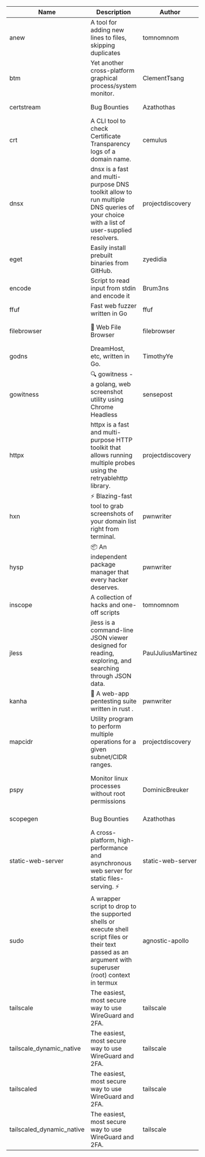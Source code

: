| Name | Description | Author | Repository | Stars | Version | Updated | Size | SHA256SUM | B3SUM | Source | Language | License |
| ---- | ----------- | ------ | ---------- | ----- | ------- | ------- | ---- | --- | ------ | --------|-------- | ------- |
| anew | A tool for adding new lines to files, skipping duplicates | tomnomnom | [https://github.com/tomnomnom/anew](https://github.com/tomnomnom/anew) | 1109 | v0.1.1 | 2022-03-15T22:35:31Z | 1.41 MB | 6191f25f2e7d8948e903d639b85b20f60bfeb9d966bcc46069062f98eab0456a | 5f3a9a9b76d1b92ebe454167b21149d163a9aff2aa4ce3c67d8af3329a8aa74c | https://raw.githubusercontent.com/Azathothas/Toolpacks/main/aarch64_arm64_v8a_Android/anew | Go | MIT License |
| btm | Yet another cross-platform graphical process/system monitor. | ClementTsang | [https://github.com/ClementTsang/bottom](https://github.com/ClementTsang/bottom) | 8228 | 0.9.6 | 2023-08-27T01:43:44Z | 3.10 MB | 732bd358e65a8a5169818acf3da9174046a1bb169eb6769416b15a63e7cccb60 | 7471e5cfce99bdf5587bb45c483e3403f359782bf7028ece72ec496178098846 | https://raw.githubusercontent.com/Azathothas/Toolpacks/main/aarch64_arm64_v8a_Android/btm | Rust | MIT License |
| certstream |  Bug Bounties | Azathothas | [https://github.com/Azathothas/Arsenal](https://github.com/Azathothas/Arsenal) | 13 | null |  | 4.54 MB | 1027ba8f4f471e5746e5774c2107e964b5de2eeb7325fa82ee2b930bcee08064 | 8d978e8273e65d5862b59b5003b0eb93cca6446b16be76744a931bc90092a3df | https://raw.githubusercontent.com/Azathothas/Toolpacks/main/aarch64_arm64_v8a_Android/certstream | Shell | null |
| crt | A CLI tool to check Certificate Transparency logs of a domain name. | cemulus | [https://github.com/cemulus/crt](https://github.com/cemulus/crt) | 64 | v0.1.0 | 2022-03-08T21:41:54Z | 4.63 MB | f624a6fac2b800689758ab4d63cd0c412aa8c55d769d25ada3aad330585ae6f1 | e88660448ab5d18b9fb550694e8b59d572c320897b4a6154772e1d4f9062bc73 | https://raw.githubusercontent.com/Azathothas/Toolpacks/main/aarch64_arm64_v8a_Android/crt | Go | Apache License 2.0 |
| dnsx | dnsx is a fast and multi-purpose DNS toolkit allow to run multiple DNS queries of your choice with a list of user-supplied resolvers. | projectdiscovery | [https://github.com/projectdiscovery/dnsx](https://github.com/projectdiscovery/dnsx) | 1826 | v1.1.6 | 2023-11-11T19:20:44Z | 25.01 MB | 7ecb9913c8dee3af5ba6a7dc1d7124d19973c50b3016b3aca2a5ccdf6b460798 | be768ff42f2c9cae853021fae8058f1efbfafea34f5ac40049ae819e22a552e6 | https://raw.githubusercontent.com/Azathothas/Toolpacks/main/aarch64_arm64_v8a_Android/dnsx | Go | MIT License |
| eget | Easily install prebuilt binaries from GitHub. | zyedidia | [https://github.com/zyedidia/eget](https://github.com/zyedidia/eget) | 659 | v1.3.3 | 2023-02-22T05:15:46Z | 6.49 MB | ba98a2412085c371acf354befbe4ed62828a29cff12e1a079a593bf5f2af5f55 | b22a9b4da831b4503a01faf47b1b9a70539f387ca03c4997838c083f94eb5d59 | https://raw.githubusercontent.com/Azathothas/Toolpacks/main/aarch64_arm64_v8a_Android/eget | Go | MIT License |
| encode | Script to read input from stdin and encode it | Brum3ns | [https://github.com/Brum3ns/encode](https://github.com/Brum3ns/encode) | 18 | null |  | 2.49 MB | e9fafe30c731b031104a8ad28fec06cbc5c4832fd194e69d4af385fdbb05ddf7 | 80ec9ce20bb4962c50d928b729159755300d82ecdf067176913c40f5553eec13 | https://raw.githubusercontent.com/Azathothas/Toolpacks/main/aarch64_arm64_v8a_Android/encode | Go | MIT License |
| ffuf | Fast web fuzzer written in Go | ffuf | [https://github.com/ffuf/ffuf](https://github.com/ffuf/ffuf) | 10747 | v2.1.0 | 2023-09-16T12:23:19Z | 8.18 MB | 5c4692fec2e3773622cf7e62ef906c23aa2bc625bcd5dc10b5b2b594913dcd2f | 76e45a5ccfa34005bf8ac217a8d4a2461d9654139524abb883b4e079a452b19d | https://raw.githubusercontent.com/Azathothas/Toolpacks/main/aarch64_arm64_v8a_Android/ffuf | Go | MIT License |
| filebrowser | 📂 Web File Browser | filebrowser | [https://github.com/filebrowser/filebrowser](https://github.com/filebrowser/filebrowser) | 22146 | v2.27.0 | 2024-01-02T14:38:37Z | 13.29 MB | 899cbdf1bef0a5b6bef35514f5c674b77b56afc7364b4ace8f05f8096422807e | bf059380b498cf9e45660edf189c8bfbb93bbe514ed7cab22ebe8cf755708279 | https://raw.githubusercontent.com/Azathothas/Toolpacks/main/aarch64_arm64_v8a_Android/filebrowser | Go | Apache License 2.0 |
| godns |  DreamHost, etc, written in Go. | TimothyYe | [https://github.com/TimothyYe/godns](https://github.com/TimothyYe/godns) | 1385 | v3.0.5 | 2024-01-05T15:35:43Z | 11.81 MB | 78b817dddfdfc79776752be2d1f1dddb8c734ddb054759179cd2d304d30f09a6 | 37e55abe5cbefb4fdec1e69cfa2c7ed732481d2292b4d1da88e1180727f0a4dd | https://raw.githubusercontent.com/Azathothas/Toolpacks/main/aarch64_arm64_v8a_Android/godns | Go | Apache License 2.0 |
| gowitness | 🔍 gowitness - a golang, web screenshot utility using Chrome Headless | sensepost | [https://github.com/sensepost/gowitness](https://github.com/sensepost/gowitness) | 2528 | 2.5.1 | 2023-10-29T11:11:30Z | 25.96 MB | 653952d6f66b49b395d6ef6d933d97172be8d99e8a55caeca3e50b714daad823 | 811717cf5ec5e088f8472f5e2693167aa840135efe92c9109bf568de7abfa59b | https://raw.githubusercontent.com/Azathothas/Toolpacks/main/aarch64_arm64_v8a_Android/gowitness | Go | GNU General Public License v3.0 |
| httpx | httpx is a fast and multi-purpose HTTP toolkit that allows running multiple probes using the retryablehttp library. | projectdiscovery | [https://github.com/projectdiscovery/httpx](https://github.com/projectdiscovery/httpx) | 6328 | v1.3.7 | 2023-11-13T07:26:10Z | 39.73 MB | e3e0f9214be36031443ce5e98a4cda73da0625c2f0b963863ecf2ccadf685f4e | fe47c8ca3fff2c89a31d68f481008ecac542d8565d889ab0d773a2591401f20a | https://raw.githubusercontent.com/Azathothas/Toolpacks/main/aarch64_arm64_v8a_Android/httpx | Go | MIT License |
| hxn | ⚡ Blazing-fast tool to grab screenshots of your domain list right from terminal. | pwnwriter | [https://github.com/pwnwriter/haylxon](https://github.com/pwnwriter/haylxon) | 350 | v0.1.9 | 2023-11-03T07:24:19Z | 6.03 MB | 999efb0e47ed88ceb8a8851189a234cc17e347a3b0ede797ab1129ffc854f192 | cedf7c1a753326bcd4629fd44036d2173215b9238ccb570a9e0a5bf82800dc70 | https://raw.githubusercontent.com/Azathothas/Toolpacks/main/aarch64_arm64_v8a_Android/hxn | Rust | MIT License |
| hysp | 📦 An independent package manager that every hacker deserves. | pwnwriter | [https://github.com/pwnwriter/hysp](https://github.com/pwnwriter/hysp) | 388 | v0.1.2 | 2023-12-13T15:03:18Z | 3.26 MB | efb9953626de5d3f4eb11c662c3e90bb0e197ab591de0c24f1dcbb8b3d399932 | 864c7b6e9c2116b3e5058607b2d49fa4649746bd9ca6afb0091ed3076391587a | https://raw.githubusercontent.com/Azathothas/Toolpacks/main/aarch64_arm64_v8a_Android/hysp | Rust | MIT License |
| inscope | A collection of hacks and one-off scripts | tomnomnom | [https://github.com/tomnomnom/hacks](https://github.com/tomnomnom/hacks) | 1977 | null |  | 1.79 MB | 8c9afa63f31080fbb8712f47d7871c24596d99ea481747a2fd6069c3cddca507 | dd5f01125240bb50cebe980b291b91dbb6ebd9fb4b1fa3d751d240197cd2f4c8 | https://raw.githubusercontent.com/Azathothas/Toolpacks/main/aarch64_arm64_v8a_Android/inscope | Go | null |
| jless | jless is a command-line JSON viewer designed for reading, exploring, and searching through JSON data. | PaulJuliusMartinez | [https://github.com/PaulJuliusMartinez/jless](https://github.com/PaulJuliusMartinez/jless) | 4302 | v0.9.0 | 2023-07-17T02:51:34Z | 1.74 MB | 7833474dcc6a493542580897949bb4b842e0f9e2e71834ee6072c469573120f5 | 56e6f82dd4b81ec33cf1d76090f6522514c0f96bb2843c12688e1979015ee859 | https://raw.githubusercontent.com/Azathothas/Toolpacks/main/aarch64_arm64_v8a_Android/jless | Rust | MIT License |
| kanha | 🦚 A web-app pentesting suite written in rust . | pwnwriter | [https://github.com/pwnwriter/kanha](https://github.com/pwnwriter/kanha) | 219 | v-v0.1.2 | 2023-10-17T16:42:52Z | 2.78 MB | d92ce5d7f396d0cd46c7766bca3aaa0351abb4cfec0279b94783eb06dfd0d303 | 6b2ed3125975891cddc8001b3ae8b6ce658ff5828a4f36e2fba36118a4d3dd34 | https://raw.githubusercontent.com/Azathothas/Toolpacks/main/aarch64_arm64_v8a_Android/kanha | Rust | MIT License |
| mapcidr | Utility program to perform multiple operations for a given subnet/CIDR ranges. | projectdiscovery | [https://github.com/projectdiscovery/mapcidr](https://github.com/projectdiscovery/mapcidr) | 874 | v1.1.16 | 2023-11-23T07:59:56Z | 22.31 MB | c37809b7990f797ccf4af4a89fb45876574d11a1a96c9d8297c3037d33ea5c56 | 4eaa6fe51d1d5765bbe2460e07ad9da8e1a0d621874d1545c039f34b700c3363 | https://raw.githubusercontent.com/Azathothas/Toolpacks/main/aarch64_arm64_v8a_Android/mapcidr | Go | MIT License |
| pspy | Monitor linux processes without root permissions | DominicBreuker | [https://github.com/DominicBreuker/pspy](https://github.com/DominicBreuker/pspy) | 4316 | v1.2.1 | 2023-01-17T21:10:08Z | 3.48 MB | 76605322d7163bd76ff7b98cfec6a220a4c2573cbda86922cc4704ade4e1c372 | 76f8aa4383de344b0fe2b924fc8fb482bb8cea98e0a46edbcb86df699e486225 | https://raw.githubusercontent.com/Azathothas/Toolpacks/main/aarch64_arm64_v8a_Android/pspy | Go | GNU General Public License v3.0 |
| scopegen |  Bug Bounties | Azathothas | [https://github.com/Azathothas/Arsenal](https://github.com/Azathothas/Arsenal) | 13 | null |  | 1.54 MB | 62791c374295000c61f29c6f7e6ca13873e344fa6faf7a9c03d22dc901dd49b0 | 3ae9e1ad1a660cc535820cb6e9e39697ef0bfae0b2a2c980ac58e9c9ff7b0b3b | https://raw.githubusercontent.com/Azathothas/Toolpacks/main/aarch64_arm64_v8a_Android/scopegen | Shell | null |
| static-web-server | A cross-platform, high-performance and asynchronous web server for static files-serving. ⚡ | static-web-server | [https://github.com/static-web-server/static-web-server](https://github.com/static-web-server/static-web-server) | 966 | v2.24.2 | 2023-12-28T17:38:30Z | 6.44 MB | b91c0be5c541d063ef553aeac152f2c553a22bfd26e1d9da736e4bcd6c3299d5 | b81d7d2f8f24eccd2eb58d3ed59d3fdae47075101c03e692c53ac2b4eb5023f5 | https://raw.githubusercontent.com/Azathothas/Toolpacks/main/aarch64_arm64_v8a_Android/static-web-server | Rust | Apache License 2.0 |
| sudo | A wrapper script to drop to the supported shells or execute shell script files or their text passed as an argument with superuser (root) context in termux | agnostic-apollo | [https://github.com/agnostic-apollo/sudo](https://github.com/agnostic-apollo/sudo) | 63 | v0.2.0 | 2021-04-10T21:03:11Z | 0.24 MB | 9e56787b3ca489a9eb9e3a64f54944aa92c728d18576972ef7ef6bb10ca6462c | 261a7ec6cf5ed2fbc82f8128f2583eda7faeb8939b9e08143046f0b046e504ae | https://raw.githubusercontent.com/Azathothas/Toolpacks/main/aarch64_arm64_v8a_Android/sudo | Shell | MIT License |
| tailscale | The easiest, most secure way to use WireGuard and 2FA. | tailscale | [https://github.com/tailscale/tailscale](https://github.com/tailscale/tailscale) | 14883 | v1.56.1 | 2023-12-15T19:44:23Z | 10.42 MB | a114fc9064192e1eddbf0cec8ca95ff342df0b2ae717a6f9c628387ed6451c98 | 0887795552cff90cfd0844694b6c3a87024d97fae58c9a5ce8f7d806eaf923ce | https://raw.githubusercontent.com/Azathothas/Toolpacks/main/aarch64_arm64_v8a_Android/tailscale | Go | BSD 3-Clause New or Revised License |
| tailscale_dynamic_native | The easiest, most secure way to use WireGuard and 2FA. | tailscale | [https://github.com/tailscale/tailscale](https://github.com/tailscale/tailscale) | 14883 | v1.56.1 | 2023-12-15T19:44:23Z | 10.69 MB | 18b0363374f0698392be01e897971dd56bdc09a4fc846149b55ccad0b3fa8214 | 22286848021b303445b834e45a932e2175e05e800de781b633a0e6284ea0f473 | https://raw.githubusercontent.com/Azathothas/Toolpacks/main/aarch64_arm64_v8a_Android/tailscale_dynamic_native | Go | BSD 3-Clause New or Revised License |
| tailscaled | The easiest, most secure way to use WireGuard and 2FA. | tailscale | [https://github.com/tailscale/tailscale](https://github.com/tailscale/tailscale) | 14883 | v1.56.1 | 2023-12-15T19:44:23Z | 28.10 MB | 0340d673d4d2dcb8101c0bbfae2b4e3077626b9c48d4b930a2703a7b94029e77 | 8b556ab47194a3898393c5032987574b325777ecc36faf4dc4fdb34a52b98e2e | https://raw.githubusercontent.com/Azathothas/Toolpacks/main/aarch64_arm64_v8a_Android/tailscaled | Go | BSD 3-Clause New or Revised License |
| tailscaled_dynamic_native | The easiest, most secure way to use WireGuard and 2FA. | tailscale | [https://github.com/tailscale/tailscale](https://github.com/tailscale/tailscale) | 14883 | v1.56.1 | 2023-12-15T19:44:23Z | 29.86 MB | ad7b51f588e0f04fc61f6409abaa798462b4be527887932b7259efb02bf16f8c | 8031c828f33c20a899ce64ba226c307befbd8c94f27c0a893a3f49909ded860a | https://raw.githubusercontent.com/Azathothas/Toolpacks/main/aarch64_arm64_v8a_Android/tailscaled_dynamic_native | Go | BSD 3-Clause New or Revised License |
